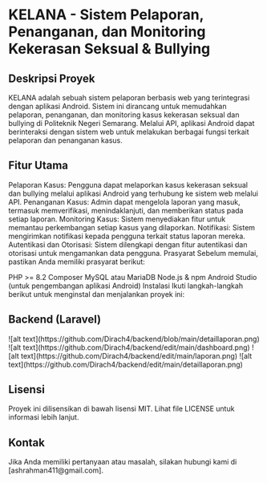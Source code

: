 <h1>KELANA - Sistem Pelaporan, Penanganan, dan Monitoring Kekerasan Seksual & Bullying</h1>
<h2>Deskripsi Proyek</h2>
KELANA adalah sebuah sistem pelaporan berbasis web yang terintegrasi dengan aplikasi Android. Sistem ini dirancang untuk memudahkan pelaporan, penanganan, dan monitoring kasus kekerasan seksual dan bullying di Politeknik Negeri Semarang. Melalui API, aplikasi Android dapat berinteraksi dengan sistem web untuk melakukan berbagai fungsi terkait pelaporan dan penanganan kasus.

<h2>Fitur Utama</h2>
Pelaporan Kasus: Pengguna dapat melaporkan kasus kekerasan seksual dan bullying melalui aplikasi Android yang terhubung ke sistem web melalui API.
Penanganan Kasus: Admin dapat mengelola laporan yang masuk, termasuk memverifikasi, menindaklanjuti, dan memberikan status pada setiap laporan.
Monitoring Kasus: Sistem menyediakan fitur untuk memantau perkembangan setiap kasus yang dilaporkan.
Notifikasi: Sistem mengirimkan notifikasi kepada pengguna terkait status laporan mereka.
Autentikasi dan Otorisasi: Sistem dilengkapi dengan fitur autentikasi dan otorisasi untuk mengamankan data pengguna.
Prasyarat
Sebelum memulai, pastikan Anda memiliki prasyarat berikut:

PHP >= 8.2
Composer
MySQL atau MariaDB
Node.js & npm
Android Studio (untuk pengembangan aplikasi Android)
Instalasi
Ikuti langkah-langkah berikut untuk menginstal dan menjalankan proyek ini:

<h2>Backend (Laravel)</h2>
![alt text](https://github.com/Dirach4/backend/blob/main/detaillaporan.png)
![alt text](https://github.com/Dirach4/backend/edit/main/dashboard.png)
![alt text](https://github.com/Dirach4/backend/edit/main/laporan.png)
![alt text](https://github.com/Dirach4/backend/edit/main/detaillaporan.png)

<h2>Lisensi</h2>
Proyek ini dilisensikan di bawah lisensi MIT. Lihat file LICENSE untuk informasi lebih lanjut.

<h2>Kontak</h2>
Jika Anda memiliki pertanyaan atau masalah, silakan hubungi kami di [ashrahman411@gmail.com].
